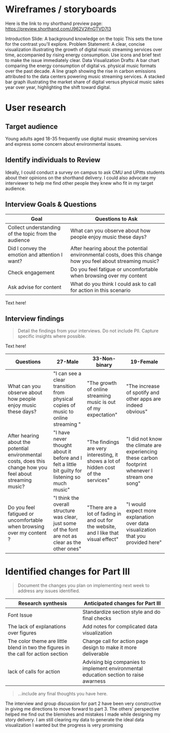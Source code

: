
# Wireframes / storyboards

Here is the link to my shorthand preview page: https://preview.shorthand.com/J962V2jfnGTVD7I3

Introduction Slide: A background knowledge on the topic This sets the tone for the contrast you'll explore.
Problem Statement: A clear, concise visualization illustrating the growth of digital music streaming services over time, accompanied by rising energy consumption. Use icons and brief text to make the issue immediately clear.
Data Visualization Drafts:
A bar chart comparing the energy consumption of digital vs. physical music formats over the past decade.
A line graph showing the rise in carbon emissions attributed to the data centers powering music streaming services.
A stacked bar graph illustrating the market share of digital versus physical music sales year over year, highlighting the shift toward digital.

# User research 

## Target audience


Young adults aged 18-35 frequently use digital music streaming services and express some concern about environmental issues. 

## Identify individuals to Review
Ideally, I could conduct a survey on campus to ask CMU and UPitts students about their opinions on the shorthand delivery. I could also advocate my interviewer to help me find other people they knew who fit in my target audience. 

## Interview Goals & Questions

| Goal | Questions to Ask |
|------|------------------|
|   Collect understanding of the topic from the audience |    What can you observe about how people enjoy music these days?               |
|   Did I convey the emotion and attention I want?    | After hearing about the potential environmental costs, does this change how you feel about streaming music?                 |
|   Check engagement   |   Do you feel fatigue or uncomfortable when browsing over my content               |
|   Ask advise for content   |      What do you think I could ask to call for action in this scenario            |

Text here!

## Interview findings
> Detail the findings from your interviews.  Do not include PII.  Capture specific insights where possible.

Text here!

| Questions               | 27-Male | 33-Non-binary| 19-Female|
|-------------------------|--------------------------------|-------------|-------------|
| What can you observe about how people enjoy music these days?  | "I can see a clear transition from physical copies of music to online streaming " | "The growth of online streaming music is out of my expectation"            |"The increase of spotify and other apps are indeed obvious"             |
| After hearing about the potential environmental costs, does this change how you feel about streaming music? |   "I have never thought about it before and I felt a little bit guilty for listening so much music"  | "The findings are very interesting, it shows a lot of hidden cost of the services"             | "I did not know the climate are experiencing these carbon footprint whenever I stream one song"            |
| Do you feel fatigued or uncomfortable when browsing over my content ? |"I think the overall structure was clear, just some of the font are not as clear as the other ones"                                |  "There are a lot of fading in and out for the website, and I like that visual effect"           | "I would expect more explanation over data visualization that you provided here"           |


# Identified changes for Part III
> Document the changes you plan on implementing next week to address any issues identified.  


| Research synthesis                       | Anticipated changes for Part III                                                |
|------------------------------------------|---------------------------------------------------------------------------------|
| Font Issue | Standardize section style and do final checks |
| The lack of explanations over figures | Add notes for complicated data visualization                                                                                |
| The color theme are little blend in two the figures in the call for action section                                         |   Change call for action page design to make it more deliverable                                                                              | Think of better colorways or change the background to make the actions clear
|          lack of calls for action      |   Advising big companies to implement environmental education  section to raise awarness                                                                             |

> ...include any final thoughts you have here. 

The interview and group discussion for part 2 have been very constructive in giving me directions to move forward to part 3. The others' perspective helped me find out the blemishes and mistakes I made while designing my story delivery.  I am still clearing my data to generate the ideal data visualization I wanted but the progress is very promising

